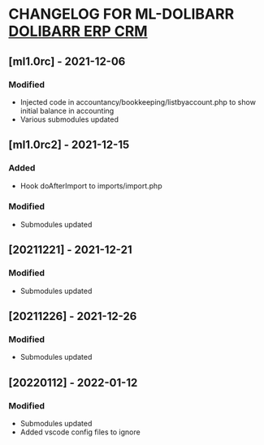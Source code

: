 # CHANGELOG FOR ML-DOLIBARR [DOLIBARR ERP CRM](https://www.dolibarr.org)

## [ml1.0rc] - 2021-12-06

### Modified
- Injected code in accountancy/bookkeeping/listbyaccount.php to show initial balance in accounting
- Various submodules updated

## [ml1.0rc2] - 2021-12-15

### Added
- Hook doAfterImport to imports/import.php

### Modified
- Submodules updated

## [20211221] - 2021-12-21

### Modified
- Submodules updated

## [20211226] - 2021-12-26

### Modified
- Submodules updated

## [20220112] - 2022-01-12

### Modified
- Submodules updated
- Added vscode config files to ignore